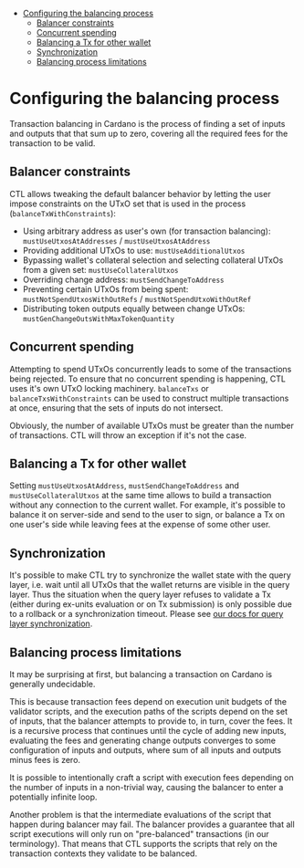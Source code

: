 <!-- START doctoc generated TOC please keep comment here to allow auto update -->
<!-- DON'T EDIT THIS SECTION, INSTEAD RE-RUN doctoc TO UPDATE -->

- [Configuring the balancing process](#configuring-the-balancing-process)
  - [Balancer constraints](#balancer-constraints)
  - [Concurrent spending](#concurrent-spending)
  - [Balancing a Tx for other wallet](#balancing-a-tx-for-other-wallet)
  - [Synchronization](#synchronization)
  - [Balancing process limitations](#balancing-process-limitations)

<!-- END doctoc generated TOC please keep comment here to allow auto update -->

# Configuring the balancing process

Transaction balancing in Cardano is the process of finding a set of inputs and outputs that that sum up to zero, covering all the required fees for the transaction to be valid.

## Balancer constraints

CTL allows tweaking the default balancer behavior by letting the user impose constraints on the UTxO set that is used in the process (`balanceTxWithConstraints`):

- Using arbitrary address as user's own (for transaction balancing): `mustUseUtxosAtAddresses` / `mustUseUtxosAtAddress`
- Providing additional UTxOs to use: `mustUseAdditionalUtxos`
- Bypassing wallet's collateral selection and selecting collateral UTxOs from a given set: `mustUseCollateralUtxos`
- Overriding change address: `mustSendChangeToAddress`
- Preventing certain UTxOs from being spent: `mustNotSpendUtxosWithOutRefs` / `mustNotSpendUtxoWithOutRef`
- Distributing token outputs equally between change UTxOs: `mustGenChangeOutsWithMaxTokenQuantity`

## Concurrent spending

Attempting to spend UTxOs concurrently leads to some of the transactions being rejected. To ensure that no concurrent spending is happening, CTL uses it's own UTxO locking machinery. `balanceTxs` or `balanceTxsWithConstraints` can be used to construct multiple transactions at once, ensuring that the sets of inputs do not intersect.

Obviously, the number of available UTxOs must be greater than the number of transactions. CTL will throw an exception if it's not the case.

## Balancing a Tx for other wallet

Setting `mustUseUtxosAtAddress`, `mustSendChangeToAddress` and `mustUseCollateralUtxos` at the same time allows to build a transaction without any connection to the current wallet. For example, it's possible to balance it on server-side and send to the user to sign, or balance a Tx on one user's side while leaving fees at the expense of some other user.

## Synchronization

It's possible to make CTL try to synchronize the wallet state with the query layer, i.e. wait until all UTxOs that the wallet returns are visible in the query layer. Thus the situation when the query layer refuses to validate a Tx (either during ex-units evaluation or on Tx submission) is only possible due to a rollback or a synchronization timeout. Please see [our docs for query layer synchronization](./query-layers.md).

## Balancing process limitations

It may be surprising at first, but balancing a transaction on Cardano is generally undecidable.

This is because transaction fees depend on execution unit budgets of the validator scripts, and the execution paths of the scripts depend on the set of inputs, that the balancer attempts to provide to, in turn, cover the fees. It is a recursive process that continues until the cycle of adding new inputs, evaluating the fees and generating change outputs converges to some configuration of inputs and outputs, where sum of all inputs and outputs minus fees is zero.

It is possible to intentionally craft a script with execution fees depending on the number of inputs in a non-trivial way, causing the balancer to enter a potentially infinite loop.

Another problem is that the intermediate evaluations of the script that happen during balancer may fail. The balancer provides a guarantee that all script executions will only run on "pre-balanced" transactions (in our terminology). That means that CTL supports the scripts that rely on the transaction contexts they validate to be balanced.

